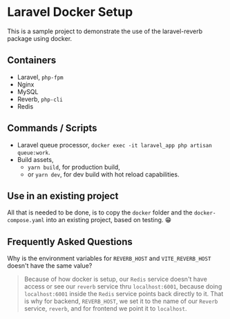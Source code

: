 # Laravel Docker Setup

This is a sample project to demonstrate the use of the laravel-reverb package using docker.

## Containers

-   Laravel, `php-fpm`
-   Nginx
-   MySQL
-   Reverb, `php-cli`
-   Redis

## Commands / Scripts

-   Laravel queue processor, `docker exec -it laravel_app php artisan queue:work`.
-   Build assets,
    -   `yarn build`, for production build,
    -   or `yarn dev`, for dev build with hot reload capabilities.

## Use in an existing project

All that is needed to be done, is to copy the `docker` folder and the `docker-compose.yaml` into an existing project, based on testing. &#128513;

## Frequently Asked Questions

Why is the environment variables for `REVERB_HOST` and `VITE_REVERB_HOST` doesn't have the same value?

> Because of how docker is setup, our `Redis` service doesn't have access or see our `reverb` service thru `localhost:6001`, because doing `localhost:6001` inside the `Redis` service points back directly to it. That is why for backend, `REVERB_HOST`, we set it to the name of our `Reverb` service, `reverb`, and for frontend we point it to `localhost`.
